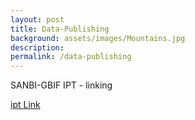 ```yaml
---
layout: post
title: Data-Publishing
background: assets/images/Mountains.jpg
description: 
permalink: /data-publishing
---
```


SANBI-GBIF IPT - linking

[ipt Link](http://ipt.sanbi.org.za/iptsanbi/)                                                     
